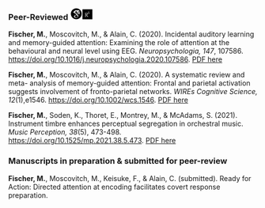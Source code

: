 ### Peer-Reviewed <a href="https://scholar.google.com/citations?hl=en&user=WVWtxUkAAAAJ"><img src="/assets/icons/google-scholar.svg" width="25"/></a><a href="https://www.researchgate.net/profile/Manda-Fischer"><img src="/assets/icons/ResearchGate.svg" width="20" /></a>


**Fischer, M.**, Moscovitch, M., & Alain, C. (2020). Incidental auditory learning and memory-guided attention: Examining the role of attention at the behavioural and neural level using EEG. *Neuropsychologia, 147*, 107586. https://doi.org/10.1016/j.neuropsychologia.2020.107586. [PDF here](/assets/pubs/NYS.pdf) 

**Fischer, M.**, Moscovitch, M., & Alain, C. (2020). A systematic review and meta- analysis of memory-guided attention: Frontal and parietal activation suggests involvement of fronto-parietal networks. *WIREs Cognitive Science, 12*(1),e1546. https://doi.org/10.1002/wcs.1546. [PDF here](/assets/pubs/WIRES.pdf)

**Fischer, M.**, Soden, K., Thoret, E., Montrey, M., & McAdams, S. (2021). Instrument timbre enhances perceptual segregation in orchestral music. *Music Perception, 38*(5), 473-498. https://doi.org/10.1525/mp.2021.38.5.473. [PDF here](/assets/pubs/MP.pdf)

### Manuscripts in preparation & submitted for peer-review

**Fischer, M.**, Moscovitch, M., Keisuke, F., & Alain, C. (submitted). Ready for Action: Directed attention at encoding facilitates covert response preparation.

